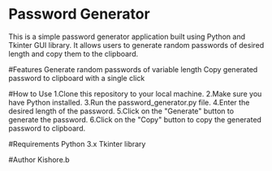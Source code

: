 # Password Generator
This is a simple password generator application built using Python and Tkinter GUI library. It allows users to generate random passwords of desired length and copy them to the clipboard.

#Features
  Generate random passwords of variable length
  Copy generated password to clipboard with a single click
  
#How to Use
  1.Clone this repository to your local machine.
  2.Make sure you have Python installed.
  3.Run the password_generator.py file.
  4.Enter the desired length of the password.
  5.Click on the "Generate" button to generate the password.
  6.Click on the "Copy" button to copy the generated password to clipboard.
  
#Requirements
 Python 3.x
 Tkinter library
 
#Author
 Kishore.b
